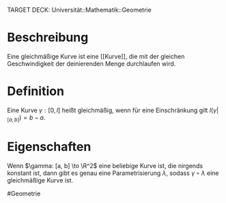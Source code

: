 TARGET DECK: Universität::Mathematik::Geometrie

# Beschreibung
Eine gleichmäßige Kurve ist eine [[Kurve]], die mit der gleichen Geschwindigkeit der deinierenden Menge durchlaufen wird.

# Definition
Eine Kurve $\gamma:[0, l]$ heißt gleichmäßig, wenn für eine Einschränkung gilt $l(\gamma|_{[a, b]}) = b-a$.


# Eigenschaften
Wenn $\gamma: [a, b] \to \R^2$ eine beliebige Kurve ist, die nirgends konstant ist, dann gibt es genau eine Parametrisierung $\lambda$, sodass $\gamma \circ \lambda$ eine gleichmäßige Kurve ist.



#Geometrie



